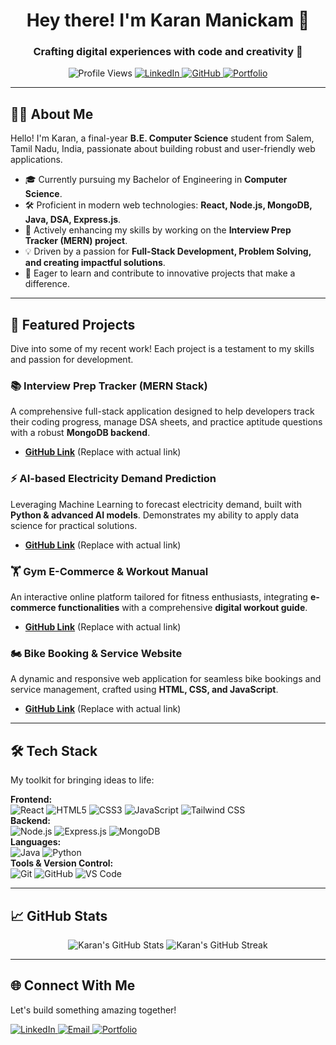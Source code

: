 <h1 align="center">Hey there! I'm Karan Manickam 👋</h1>
<h3 align="center">Crafting digital experiences with code and creativity 🚀</h3>

<p align="center">
  <img src="https://komarev.com/ghpvc/?username=KaranUnique&label=Profile%20views&color=0e75b6&style=flat" alt="Profile Views" />
  <a href="https://linkedin.com/in/Karan-Manickam" target="_blank">
    <img src="https://img.shields.io/badge/LinkedIn-Connect-blue?style=for-the-badge&logo=linkedin&logoColor=white" alt="LinkedIn" />
  </a>
  <a href="https://github.com/KaranUnique" target="_blank">
    <img src="https://img.shields.io/badge/GitHub-Follow-black?style=for-the-badge&logo=github&logoColor=white" alt="GitHub" />
  </a>
  <a href="https://karanunix.me/" target="_blank">
    <img src="https://img.shields.io/badge/Portfolio-Visit-5cb85c?style=for-the-badge&logo=dribbble&logoColor=white" alt="Portfolio" />
  </a>
</p>

---

## 👨‍💻 About Me

<p align="left">
  Hello! I'm Karan, a final-year <b>B.E. Computer Science</b> student from Salem, Tamil Nadu, India, passionate about building robust and user-friendly web applications.
</p>

- 🎓 Currently pursuing my Bachelor of Engineering in **Computer Science**.
- 🛠 Proficient in modern web technologies: **React, Node.js, MongoDB, Java, DSA, Express.js**.
- 🌱 Actively enhancing my skills by working on the **Interview Prep Tracker (MERN) project**.
- 💡 Driven by a passion for **Full-Stack Development, Problem Solving, and creating impactful solutions**.
- 🚀 Eager to learn and contribute to innovative projects that make a difference.

---

## 🚀 Featured Projects

Dive into some of my recent work! Each project is a testament to my skills and passion for development.

### 📚 **Interview Prep Tracker (MERN Stack)**
A comprehensive full-stack application designed to help developers track their coding progress, manage DSA sheets, and practice aptitude questions with a robust **MongoDB backend**.
- **[GitHub Link](https://github.com/KaranUnique/Interview-Prep-Tracker)** (Replace with actual link)

### ⚡ **AI-based Electricity Demand Prediction**
Leveraging Machine Learning to forecast electricity demand, built with **Python & advanced AI models**. Demonstrates my ability to apply data science for practical solutions.
- **[GitHub Link](https://github.com/KaranUnique/AI-based-Electricity-Demand-Prediction)** (Replace with actual link)

### 🏋️ **Gym E-Commerce & Workout Manual**
An interactive online platform tailored for fitness enthusiasts, integrating **e-commerce functionalities** with a comprehensive **digital workout guide**.
- **[GitHub Link](https://github.com/KaranUnique/Gym-E-Commerce-Workout-Manual)** (Replace with actual link)

### 🏍️ **Bike Booking & Service Website**
A dynamic and responsive web application for seamless bike bookings and service management, crafted using **HTML, CSS, and JavaScript**.
- **[GitHub Link](https://github.com/KaranUnique/Bike-Booking-Service-Website)** (Replace with actual link)

---

## 🛠 Tech Stack

My toolkit for bringing ideas to life:

**Frontend:** <br>
<img src="https://img.shields.io/badge/React-61DAFB?style=for-the-badge&logo=react&logoColor=white" alt="React" />
<img src="https://img.shields.io/badge/HTML5-E34F26?style=for-the-badge&logo=html5&logoColor=white" alt="HTML5" />
<img src="https://img.shields.io/badge/CSS3-1572B6?style=for-the-badge&logo=css3&logoColor=white" alt="CSS3" />
<img src="https://img.shields.io/badge/JavaScript-F7DF1E?style=for-the-badge&logo=javascript&logoColor=black" alt="JavaScript" />
<img src="https://img.shields.io/badge/Tailwind_CSS-06B6D4?style=for-the-badge&logo=tailwind-css&logoColor=white" alt="Tailwind CSS" />
<br>
**Backend:** <br>
<img src="https://img.shields.io/badge/Node.js-339933?style=for-the-badge&logo=node.js&logoColor=white" alt="Node.js" />
<img src="https://img.shields.io/badge/Express.js-000000?style=for-the-badge&logo=express&logoColor=white" alt="Express.js" />
<img src="https://img.shields.io/badge/MongoDB-47A248?style=for-the-badge&logo=mongodb&logoColor=white" alt="MongoDB" />
<br>
**Languages:** <br>
<img src="https://img.shields.io/badge/Java-007396?style=for-the-badge&logo=java&logoColor=white" alt="Java" />
<img src="https://img.shields.io/badge/Python-3776AB?style=for-the-badge&logo=python&logoColor=white" alt="Python" />
<br>
**Tools & Version Control:** <br>
<img src="https://img.shields.io/badge/Git-F05032?style=for-the-badge&logo=git&logoColor=white" alt="Git" />
<img src="https://img.shields.io/badge/GitHub-100000?style=for-the-badge&logo=github&logoColor=white" alt="GitHub" />
<img src="https://img.shields.io/badge/VS_Code-007ACC?style=for-the-badge&logo=visual-studio-code&logoColor=white" alt="VS Code" />

---

## 📈 GitHub Stats

<p align="center">
  <img src="https://github-readme-stats.vercel.app/api?username=KaranUnique&show_icons=true&theme=radical&hide_border=true" alt="Karan's GitHub Stats" />
  <img src="https://github-readme-streak-stats.herokuapp.com/?user=KaranUnique&theme=radical&hide_border=true" alt="Karan's GitHub Streak" />
</p>

---

## 🌐 Connect With Me

Let's build something amazing together!

<p align="left">
  <a href="https://linkedin.com/in/Karan-Manickam" target="_blank">
    <img src="https://img.shields.io/badge/LinkedIn-Connect-blue?style=for-the-badge&logo=linkedin&logoColor=white" alt="LinkedIn" />
  </a>
  <a href="mailto:karanunique36@gmail.com" target="_blank">
    <img src="https://img.shields.io/badge/Email-Contact%20Me-red?style=for-the-badge&logo=gmail&logoColor=white" alt="Email" />
  </a>
  <a href="https://karanunix.me/" target="_blank">
    <img src="https://img.shields.io/badge/Portfolio-Visit%20My%20Work-5cb85c?style=for-the-badge&logo=dribbble&logoColor=white" alt="Portfolio" />
  </a>
</p>
